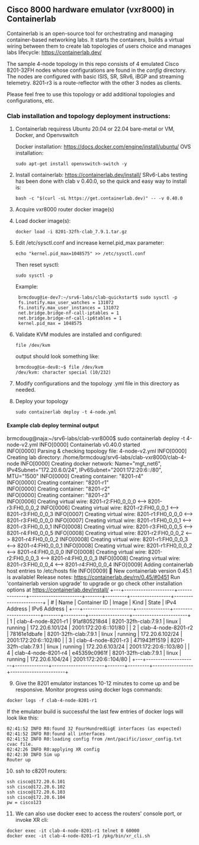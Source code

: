 ## Cisco 8000 hardware emulator (vxr8000) in Containerlab

Containerlab is an open-source tool for orchestrating and managing container-based networking labs. It starts the containers, builds a virtual wiring between them to create lab topologies of users choice and manages labs lifecycle: https://containerlab.dev/

The sample 4-node topology in this repo consists of 4 emulated Cisco 8201-32FH nodes whose configurations are found in the *config* directory. The nodes are configured with basic ISIS, SR, SRv6, iBGP and streaming telemetry. 8201-r3 is a route-reflector with the other 3 nodes as clients. 

Please feel free to use this topology or add additional topologies and configurations, etc.

### Clab installation and topology deployment instructions: 

1. Containerlab requiress Ubuntu 20.04 or 22.04 bare-metal or VM, Docker, and Openvswitch
   
   Docker installation: https://docs.docker.com/engine/install/ubuntu/
   OVS installation:
   ```
   sudo apt-get install openvswitch-switch -y
   ```
   
2. Install containerlab: https://containerlab.dev/install/
   SRv6-Labs testing has been done with clab v 0.40.0, so the quick and easy way to install is:
   ```
   bash -c "$(curl -sL https://get.containerlab.dev)" -- -v 0.40.0
   ```

3. Acquire vxr8000 router docker image(s)

4. Load docker image(s):
   ```
   docker load -i 8201-32fh-clab_7.9.1.tar.gz
   ``` 

5. Edit /etc/sysctl.conf and increase kernel.pid_max parameter:
   ```
   echo "kernel.pid_max=1048575" >> /etc/sysctl.conf
   ```
   Then reset sysctl: 
   ```
   sudo sysctl -p
   ```
   Example:
   ```
    brmcdoug@ie-dev7:~/srv6-labs/clab-quickstart$ sudo sysctl -p
    fs.inotify.max_user_watches = 131072
    fs.inotify.max_user_instances = 131072
    net.bridge.bridge-nf-call-iptables = 1
    net.bridge.bridge-nf-call-ip6tables = 1
    kernel.pid_max = 1048575
   ```
     
6. Validate KVM modules are installed and configured:
   ```
   file /dev/kvm
   ```
   output should look something like:
   ```
   brmcdoug@ie-dev8:~$ file /dev/kvm
   /dev/kvm: character special (10/232)
   ```

7.  Modify configurations and the topology .yml file in this directory as needed. 
   
8.  Deploy your topology
    ```
    sudo containerlab deploy -t 4-node.yml
    ```

#### Example clab deploy terminal output
brmcdoug@naja:~/srv6-labs/clab-vxr8000$ sudo containerlab deploy -t 4-node-v2.yml 
INFO[0000] Containerlab v0.40.0 started                 
INFO[0000] Parsing & checking topology file: 4-node-v2.yml 
INFO[0000] Creating lab directory: /home/brmcdoug/srv6-labs/clab-vxr8000/clab-4-node 
INFO[0000] Creating docker network: Name="mgt_net6", IPv4Subnet="172.20.6.0/24", IPv6Subnet="2001:172:20:6::/80", MTU="1500" 
INFO[0000] Creating container: "8201-r4"                
INFO[0000] Creating container: "8201-r1"                
INFO[0000] Creating container: "8201-r2"                
INFO[0000] Creating container: "8201-r3"                
INFO[0006] Creating virtual wire: 8201-r2:FH0_0_0_0 <--> 8201-r3:FH0_0_0_2 
INFO[0006] Creating virtual wire: 8201-r2:FH0_0_0_1 <--> 8201-r3:FH0_0_0_3 
INFO[0007] Creating virtual wire: 8201-r1:FH0_0_0_0 <--> 8201-r3:FH0_0_0_0 
INFO[0007] Creating virtual wire: 8201-r1:FH0_0_0_1 <--> 8201-r3:FH0_0_0_1 
INFO[0008] Creating virtual wire: 8201-r3:FH0_0_0_5 <--> 8201-r4:FH0_0_0_5 
INFO[0008] Creating virtual wire: 8201-r2:FH0_0_0_2 <--> 8201-r4:FH0_0_0_2 
INFO[0008] Creating virtual wire: 8201-r1:FH0_0_0_3 <--> 8201-r4:FH0_0_0_1 
INFO[0008] Creating virtual wire: 8201-r1:FH0_0_0_2 <--> 8201-r4:FH0_0_0_0 
INFO[0008] Creating virtual wire: 8201-r2:FH0_0_0_3 <--> 8201-r4:FH0_0_0_3 
INFO[0008] Creating virtual wire: 8201-r3:FH0_0_0_4 <--> 8201-r4:FH0_0_0_4 
INFO[0009] Adding containerlab host entries to /etc/hosts file 
INFO[0009] 🎉 New containerlab version 0.45.1 is available! Release notes: https://containerlab.dev/rn/0.45/#0451
Run 'containerlab version upgrade' to upgrade or go check other installation options at https://containerlab.dev/install/ 
+---+---------------------+--------------+----------------------+-------+---------+-----------------+-----------------------+
| # |        Name         | Container ID |        Image         | Kind  |  State  |  IPv4 Address   |     IPv6 Address      |
+---+---------------------+--------------+----------------------+-------+---------+-----------------+-----------------------+
| 1 | clab-4-node-8201-r1 | 91af805218d4 | 8201-32fh-clab:7.9.1 | linux | running | 172.20.6.101/24 | 2001:172:20:6::101/80 |
| 2 | clab-4-node-8201-r2 | 78161e1dbafe | 8201-32fh-clab:7.9.1 | linux | running | 172.20.6.102/24 | 2001:172:20:6::102/80 |
| 3 | clab-4-node-8201-r3 | 471943ff1519 | 8201-32fh-clab:7.9.1 | linux | running | 172.20.6.103/24 | 2001:172:20:6::103/80 |
| 4 | clab-4-node-8201-r4 | e45359c0961f | 8201-32fh-clab:7.9.1 | linux | running | 172.20.6.104/24 | 2001:172:20:6::104/80 |
+---+---------------------+--------------+----------------------+-------+---------+-----------------+-----------------------+

9.  Give the 8201 emulator instances 10-12 minutes to come up and be responsive. Monitor progress using docker logs commands:

   ```
   docker logs -f clab-4-node-8201-r1
   ```

If the emulator build is successful the last few entries of docker logs will look like this:

   ```
   02:41:52 INFO R0:found 32 FourHundredGigE interfaces (as expected)
   02:41:52 INFO R0:found all interfaces
   02:41:52 INFO R0:loading config from /mnt/pacific/iosxr_config.txt cvac file.
   02:42:26 INFO R0:applying XR config
   02:42:30 INFO Sim up
   Router up
   ```

10. ssh to c8201 routers:
   ```
   ssh cisco@172.20.6.101
   ssh cisco@172.20.6.102
   ssh cisco@172.20.6.103
   ssh cisco@172.20.6.104
   pw = cisco123
   ```

11. We can also use docker exec to access the routers' console port, or invoke XR cli:

   ```
   docker exec -it clab-4-node-8201-r1 telnet 0 60000
   docker exec -it clab-4-node-8201-r1 /pkg/bin/xr_cli.sh
   ```
